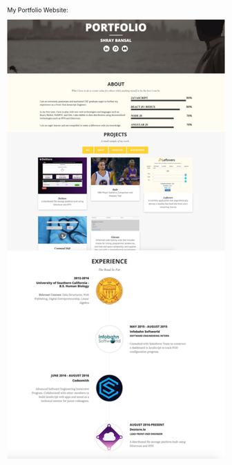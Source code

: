 My Portfolio Website:

![Screenshot1](website-portfolio.png)
![Screenshot1](website-projects.png)
![Screenshot1](website-experience.png)
